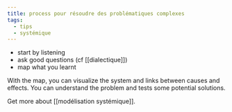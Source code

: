 ```yaml
---
title: process pour résoudre des problématiques complexes
tags:
  - tips
  - systémique
---
```

- start by listening
- ask good questions (cf [[dialectique]])
- map what you learnt

With the map, you can visualize the system and links between causes and effects. You can understand the problem and tests some potential solutions.

Get more about [[modélisation systémique]].